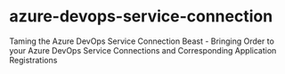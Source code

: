 # azure-devops-service-connection
Taming the Azure DevOps Service Connection Beast - Bringing Order to your Azure DevOps Service Connections and Corresponding Application Registrations
